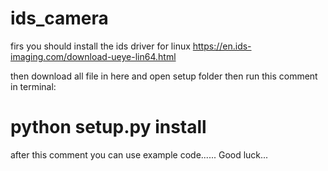 # ids_camera
firs you should install the ids driver for linux
<https://en.ids-imaging.com/download-ueye-lin64.html>

then download all file in here and open setup folder then run this comment in terminal:

# python setup.py install

after this comment you can use example code......
Good luck...
